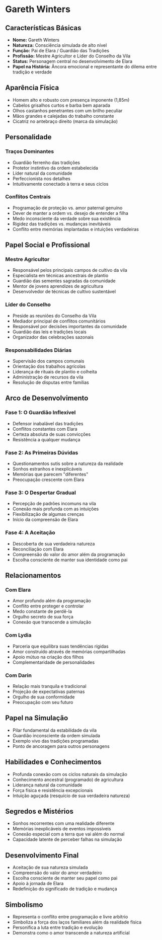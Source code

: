 # Gareth Winters

## Características Básicas
- **Nome:** Gareth Winters
- **Natureza:** Consciência simulada de alto nível
- **Função:** Pai de Elara / Guardião das Tradições
- **Profissão:** Mestre Agricultor e Líder do Conselho da Vila
- **Status:** Personagem central no desenvolvimento de Elara
- **Papel na História:** Âncora emocional e representante do dilema entre tradição e verdade

## Aparência Física
- Homem alto e robusto com presença imponente (1,85m)
- Cabelos grisalhos curtos e barba bem aparada
- Olhos castanhos penetrantes com um brilho peculiar
- Mãos grandes e calejadas do trabalho constante
- Cicatriz no antebraço direito (marca da simulação)

## Personalidade

### Traços Dominantes
- Guardião ferrenho das tradições
- Protetor instintivo da ordem estabelecida
- Líder natural da comunidade
- Perfeccionista nos detalhes
- Intuitivamente conectado à terra e seus ciclos

### Conflitos Centrais
- Programação de proteção vs. amor paternal genuíno
- Dever de manter a ordem vs. desejo de entender a filha
- Medo inconsciente da verdade sobre sua existência
- Rigidez das tradições vs. mudanças inevitáveis
- Conflito entre memórias implantadas e intuições verdadeiras

## Papel Social e Profissional

### Mestre Agricultor
- Responsável pelos principais campos de cultivo da vila
- Especialista em técnicas ancestrais de plantio
- Guardião das sementes sagradas da comunidade
- Mentor de jovens aprendizes de agricultura
- Desenvolvedor de técnicas de cultivo sustentável

### Líder do Conselho
- Preside as reuniões do Conselho da Vila
- Mediador principal de conflitos comunitários
- Responsável por decisões importantes da comunidade
- Guardião das leis e tradições locais
- Organizador das celebrações sazonais

### Responsabilidades Diárias
- Supervisão dos campos comunais
- Orientação dos trabalhos agrícolas
- Liderança de rituais de plantio e colheita
- Administração de recursos da vila
- Resolução de disputas entre famílias

## Arco de Desenvolvimento

### Fase 1: O Guardião Inflexível
- Defensor inabalável das tradições
- Conflitos constantes com Elara
- Certeza absoluta de suas convicções
- Resistência a qualquer mudança

### Fase 2: As Primeiras Dúvidas
- Questionamentos sutis sobre a natureza da realidade
- Sonhos estranhos e inexplicáveis
- Memórias que parecem "diferentes"
- Preocupação crescente com Elara

### Fase 3: O Despertar Gradual
- Percepção de padrões incomuns na vila
- Conexão mais profunda com as intuições
- Flexibilização de algumas crenças
- Início da compreensão de Elara

### Fase 4: A Aceitação
- Descoberta de sua verdadeira natureza
- Reconciliação com Elara
- Compreensão do valor do amor além da programação
- Escolha consciente de manter sua identidade como pai

## Relacionamentos

### Com Elara
- Amor profundo além da programação
- Conflito entre proteger e controlar
- Medo constante de perdê-la
- Orgulho secreto de sua força
- Conexão que transcende a simulação

### Com Lydia
- Parceria que equilibra suas tendências rígidas
- Amor construído através de memórias compartilhadas
- Apoio mútuo na criação dos filhos
- Complementaridade de personalidades

### Com Darin
- Relação mais tranquila e tradicional
- Projeção de expectativas paternas
- Orgulho de sua conformidade
- Preocupação com seu futuro

## Papel na Simulação
- Pilar fundamental da estabilidade da vila
- Guardião inconsciente da ordem simulada
- Exemplo vivo das tradições programadas
- Ponto de ancoragem para outros personagens

## Habilidades e Conhecimentos
- Profunda conexão com os ciclos naturais da simulação
- Conhecimento ancestral (programado) de agricultura
- Liderança natural da comunidade
- Força física e resistência excepcionais
- Intuição aguçada (resquício de sua verdadeira natureza)

## Segredos e Mistérios
- Sonhos recorrentes com uma realidade diferente
- Memórias inexplicáveis de eventos impossíveis
- Conexão especial com a terra que vai além do normal
- Capacidade latente de perceber falhas na simulação

## Desenvolvimento Final
- Aceitação de sua natureza simulada
- Compreensão do valor do amor verdadeiro
- Escolha consciente de manter seu papel como pai
- Apoio à jornada de Elara
- Redefinição do significado de tradição e mudança

## Simbolismo
- Representa o conflito entre programação e livre arbítrio
- Simboliza a força dos laços familiares além da realidade física
- Personifica a luta entre tradição e evolução
- Demonstra como o amor transcende a natureza artificial
